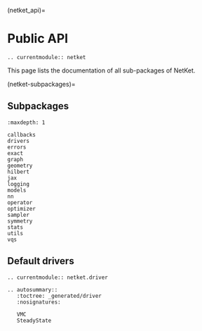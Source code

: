 (netket_api)=

# Public API

```{eval-rst}
.. currentmodule:: netket

```

This page lists the documentation of all sub-packages of NetKet.

(netket-subpackages)=

## Subpackages

```{toctree}
:maxdepth: 1

callbacks
drivers
errors
exact
graph
geometry
hilbert
jax
logging
models
nn
operator
optimizer
sampler
symmetry
stats
utils
vqs
```

## Default drivers

```{eval-rst}
.. currentmodule:: netket.driver

.. autosummary::
   :toctree: _generated/driver
   :nosignatures:

   VMC
   SteadyState

```